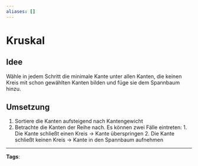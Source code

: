 ```yaml
---
aliases: []
---
```


# Kruskal

## Idee

Wähle in jedem Schritt die minimale Kante unter allen Kanten, die keinen Kreis mit schon gewählten Kanten bilden und füge sie dem Spannbaum hinzu.

## Umsetzung

1. Sortiere die Kanten aufsteigend nach Kantengewicht
2. Betrachte die Kanten der Reihe nach. Es können zwei Fälle eintreten: 1. Die Kante schließt einen Kreis -> Kante überspringen 2. Die Kante schließt keinen Kreis -> Kante in den Spannbaum aufnehmen

---

**Tags**:
